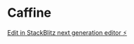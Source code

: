 # Caffine

[Edit in StackBlitz next generation editor ⚡️](https://stackblitz.com/~/github.com/DrZeepeads/Caffine)